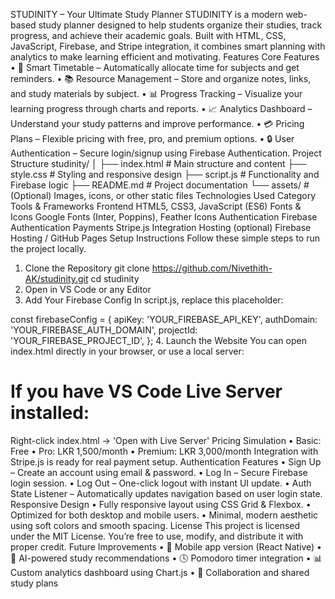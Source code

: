 STUDINITY – Your Ultimate Study Planner
STUDINITY is a modern web-based study planner designed to help students organize their studies, track progress, and achieve their academic goals. Built with HTML, CSS, JavaScript, Firebase, and Stripe integration, it combines smart planning with analytics to make learning efficient and motivating.
Features
Core Features
•	🧠 Smart Timetable – Automatically allocate time for subjects and get reminders.
•	📚 Resource Management – Store and organize notes, links, and study materials by subject.
•	📊 Progress Tracking – Visualize your learning progress through charts and reports.
•	📈 Analytics Dashboard – Understand your study patterns and improve performance.
•	💳 Pricing Plans – Flexible pricing with free, pro, and premium options.
•	🔒 User Authentication – Secure login/signup using Firebase Authentication.
Project Structure
studinity/
│
├── index.html        # Main structure and content
├── style.css         # Styling and responsive design
├── script.js         # Functionality and Firebase logic
├── README.md         # Project documentation
└── assets/           # (Optional) Images, icons, or other static files
Technologies Used
Category	Tools & Frameworks
Frontend	HTML5, CSS3, JavaScript (ES6)
Fonts & Icons	Google Fonts (Inter, Poppins), Feather Icons
Authentication	Firebase Authentication
Payments	Stripe.js Integration
Hosting (optional)	Firebase Hosting / GitHub Pages
Setup Instructions
Follow these simple steps to run the project locally.
1. Clone the Repository
git clone https://github.com/Nivethith-AK/studinity.git
cd studinity
2. Open in VS Code or any Editor
3. Add Your Firebase Config
In script.js, replace this placeholder:

const firebaseConfig = {
    apiKey: 'YOUR_FIREBASE_API_KEY',
    authDomain: 'YOUR_FIREBASE_AUTH_DOMAIN',
    projectId: 'YOUR_FIREBASE_PROJECT_ID',
};
4. Launch the Website
You can open index.html directly in your browser, or use a local server:

# If you have VS Code Live Server installed:
Right-click index.html → 'Open with Live Server'
Pricing Simulation
•	Basic: Free
•	Pro: LKR 1,500/month
•	Premium: LKR 3,000/month
Integration with Stripe.js is ready for real payment setup.
Authentication Features
•	Sign Up – Create an account using email & password.
•	Log In – Secure Firebase login session.
•	Log Out – One-click logout with instant UI update.
•	Auth State Listener – Automatically updates navigation based on user login state.
Responsive Design
• Fully responsive layout using CSS Grid & Flexbox.
• Optimized for both desktop and mobile users.
• Minimal, modern aesthetic using soft colors and smooth spacing.
License
This project is licensed under the MIT License. You’re free to use, modify, and distribute it with proper credit.
Future Improvements
•	📱 Mobile app version (React Native)
•	🎯 AI-powered study recommendations
•	🕓 Pomodoro timer integration
•	📊 Custom analytics dashboard using Chart.js
•	💬 Collaboration and shared study plans
#
